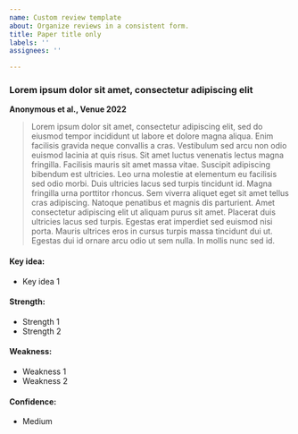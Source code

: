 ```yaml
---
name: Custom review template
about: Organize reviews in a consistent form.
title: Paper title only
labels: ''
assignees: ''

---
```


### Lorem ipsum dolor sit amet, consectetur adipiscing elit
**Anonymous et al., Venue 2022**

> Lorem ipsum dolor sit amet, consectetur adipiscing elit, sed do eiusmod tempor incididunt ut labore et dolore magna aliqua. Enim facilisis gravida neque convallis a cras. Vestibulum sed arcu non odio euismod lacinia at quis risus. Sit amet luctus venenatis lectus magna fringilla. Facilisis mauris sit amet massa vitae. Suscipit adipiscing bibendum est ultricies. Leo urna molestie at elementum eu facilisis sed odio morbi. Duis ultricies lacus sed turpis tincidunt id. Magna fringilla urna porttitor rhoncus. Sem viverra aliquet eget sit amet tellus cras adipiscing. Natoque penatibus et magnis dis parturient. Amet consectetur adipiscing elit ut aliquam purus sit amet. Placerat duis ultricies lacus sed turpis. Egestas erat imperdiet sed euismod nisi porta. Mauris ultrices eros in cursus turpis massa tincidunt dui ut. Egestas dui id ornare arcu odio ut sem nulla. In mollis nunc sed id.

#### Key idea:
* Key idea 1

#### Strength:
* Strength 1
* Strength 2

#### Weakness:
* Weakness 1
* Weakness 2

#### Confidence:
* Medium
